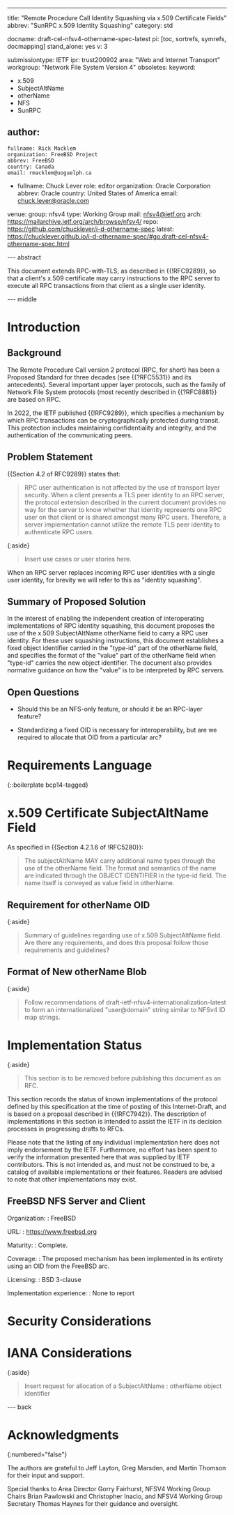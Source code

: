 ---
title: "Remote Procedure Call Identity Squashing via x.509 Certificate Fields"
abbrev: "SunRPC x.509 Identity Squashing"
category: std

docname: draft-cel-nfsv4-othername-spec-latest
pi: [toc, sortrefs, symrefs, docmapping]
stand_alone: yes
v: 3

submissiontype: IETF
ipr: trust200902
area: "Web and Internet Transport"
workgroup: "Network File System Version 4"
obsoletes:
keyword:
 - x.509
 - SubjectAltName
 - otherName
 - NFS
 - SunRPC

author:
 -
    fullname: Rick Macklem
    organization: FreeBSD Project
    abbrev: FreeBSD
    country: Canada
    email: rmacklem@uoguelph.ca
 -
    fullname: Chuck Lever
    role: editor
    organization: Oracle Corporation
    abbrev: Oracle
    country: United States of America
    email: chuck.lever@oracle.com

venue:
  group: nfsv4
  type: Working Group
  mail: nfsv4@ietf.org
  arch: https://mailarchive.ietf.org/arch/browse/nfsv4/
  repo: https://github.com/chucklever/i-d-othername-spec
  latest: https://chucklever.github.io/i-d-othername-spec/#go.draft-cel-nfsv4-othername-spec.html

--- abstract

This document extends RPC-with-TLS, as described in {{!RFC9289}}, so
that a client's x.509 certificate may carry instructions to the RPC
server to execute all RPC transactions from that client as a single
user identity.

--- middle

# Introduction

## Background

The Remote Procedure Call version 2 protocol (RPC, for short) has been
a Proposed Standard for three decades (see {{?RFC5531}} and its
antecedents).
Several important upper layer protocols, such as the family of Network
File System protocols (most recently described in {{?RFC8881}} are based
on RPC.

In 2022, the IETF published {{!RFC9289}}, which specifies a mechanism
by which RPC transactions can be cryptographically protected during
transit. This protection includes maintaining confidentiality and
integrity, and the authentication of the communicating peers.

## Problem Statement

{{Section 4.2 of RFC9289}} states that:

> RPC user authentication is not affected by
> the use of transport layer security.  When a client presents a TLS
> peer identity to an RPC server, the protocol extension described in
> the current document provides no way for the server to know whether
> that identity represents one RPC user on that client or is shared
> amongst many RPC users.  Therefore, a server implementation cannot
> utilize the remote TLS peer identity to authenticate RPC users.

{:aside}
> Insert use cases or user stories here.

When an RPC server replaces incoming RPC user identities with a single
user identity, for brevity we will refer to this as "identity squashing".

## Summary of Proposed Solution

In the interest of enabling the independent creation of interoperating
implementations of RPC identity squashing, this document proposes the
use of the x.509 SubjectAltName otherName field to carry a RPC user
identity.
For these user squashing instructions,
this document establishes a fixed object identifier
carried in the "type-id" part of the otherName field,
and specifies the format of the "value" part of the otherName
field when "type-id" carries the new object identifier.
The document also provides normative guidance on how the "value"
is to be interpreted by RPC servers.

## Open Questions

- Should this be an NFS-only feature, or should it be an RPC-layer
  feature?

- Standardizing a fixed OID is necessary for interoperability, but
  are we required to allocate that OID from a particular arc?

# Requirements Language

{::boilerplate bcp14-tagged}

# x.509 Certificate SubjectAltName Field

As specified in {{Section 4.2.1.6 of !RFC5280}}:

> The subjectAltName MAY carry additional name types through the use of
> the otherName field.  The format and semantics of the name are
> indicated through the OBJECT IDENTIFIER in the type-id field.  The
> name itself is conveyed as value field in otherName.

## Requirement for otherName OID

{:aside}
> Summary of guidelines regarding use of x.509 SubjectAltName field.
  Are there any requirements, and does this proposal follow those
  requirements and guidelines?

## Format of New otherName Blob

{:aside}
> Follow recommendations of draft-ietf-nfsv4-internationalization-latest
  to form an internationalized "user@domain" string similar to NFSv4 ID
  map strings.

# Implementation Status

{:aside}
> This section is to be removed before publishing this document as an RFC.

This section records the status of known implementations of the
protocol defined by this specification at the time of posting of this
Internet-Draft, and is based on a proposal described in
{{!RFC7942}}. The description of implementations in this section is
intended to assist the IETF in its decision processes in progressing
drafts to RFCs.

Please note that the listing of any individual implementation here
does not imply endorsement by the IETF. Furthermore, no effort has
been spent to verify the information presented here that was supplied
by IETF contributors. This is not intended as, and must not be
construed to be, a catalog of available implementations or their
features. Readers are advised to note that other implementations may
exist.

## FreeBSD NFS Server and Client

Organization:
: FreeBSD

URL:
: <https://www.freebsd.org>

Maturity:
: Complete.

Coverage:
: The proposed mechanism has been implemented in its
  entirety using an OID from the FreeBSD arc.

Licensing:
: BSD 3-clause

Implementation experience:
: None to report

# Security Considerations

# IANA Considerations

{:aside}
> Insert request for allocation of a SubjectAltName : otherName object identifier

--- back

# Acknowledgments
{:numbered="false"}

The authors are grateful to
Jeff Layton,
Greg Marsden,
and
Martin Thomson
for their input and support.

Special thanks to
Area Director
Gorry Fairhurst,
NFSV4 Working Group Chairs
Brian Pawlowski
and
Christopher Inacio,
and
NFSV4 Working Group Secretary
Thomas Haynes
for their guidance and oversight.
